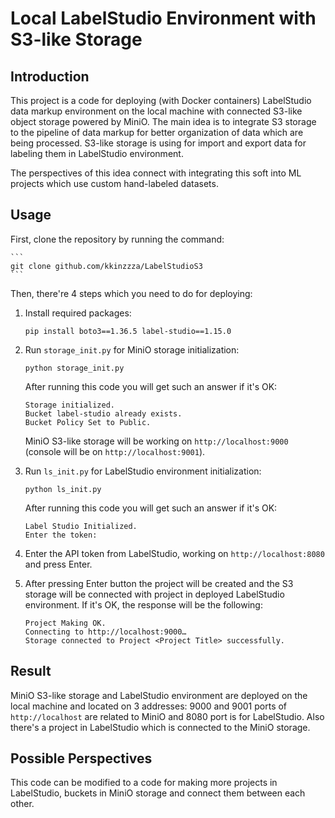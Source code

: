 # Local LabelStudio Environment with S3-like Storage
## Introduction
This project is a code for deploying (with Docker containers) LabelStudio data markup environment on the local machine with connected S3-like object storage powered by MiniO. The main idea is to integrate S3 storage to the pipeline of data markup for better organization of data which are being processed. S3-like storage is using for import and export data for labeling them in LabelStudio environment.

The perspectives of this idea connect with integrating this soft into ML projects which use custom hand-labeled datasets.

## Usage

First, clone the repository by running the command:

    ```
    git clone github.com/kkinzzza/LabelStudioS3
    ```
    
Then, there're 4 steps which you need to do for deploying:

1.  Install required packages:

    ```
    pip install boto3==1.36.5 label-studio==1.15.0
    ```
    
2.  Run `storage_init.py` for MiniO storage initialization:

    ```
    python storage_init.py
    ```

    After running this code you will get such an answer if it's OK:
    
    ```
    Storage initialized.
    Bucket label-studio already exists.
    Bucket Policy Set to Public.
    ```

    MiniO S3-like storage will be working on `http://localhost:9000` (console will be on `http://localhost:9001`).
    
3.  Run `ls_init.py` for LabelStudio environment initialization:

    ```
    python ls_init.py
    ```

    After running this code you will get such an answer if it's OK:
    
    ```
    Label Studio Initialized.
    Enter the token:
    ```

4.  Enter the API token from LabelStudio, working on `http://localhost:8080` and press Enter.
5.  After pressing Enter button the project will be created and the S3 storage will be connected with project in deployed LabelStudio environment. If it's OK, the response will be the following:
    ```
    Project Making OK.
    Connecting to http://localhost:9000…
    Storage connected to Project <Project Title> successfully.
    ```

## Result
MiniO S3-like storage and LabelStudio environment are deployed on the local machine and located on 3 addresses: 9000 and 9001 ports of `http://localhost` are related to MiniO and 8080 port is for LabelStudio. Also there's a project in LabelStudio which is connected to the MiniO storage. 

## Possible Perspectives
This code can be modified to a code for making more projects in LabelStudio, buckets in MiniO storage and connect them between each other. 

    
